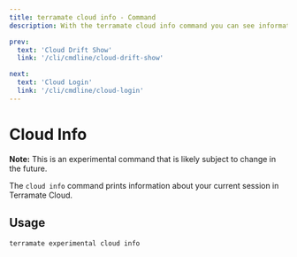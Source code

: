 ```yaml
---
title: terramate cloud info - Command
description: With the terramate cloud info command you can see information about your current session in Terramate Cloud.

prev:
  text: 'Cloud Drift Show'
  link: '/cli/cmdline/cloud-drift-show'

next:
  text: 'Cloud Login'
  link: '/cli/cmdline/cloud-login'
---
```


# Cloud Info

**Note:** This is an experimental command that is likely subject to change in the future.

The `cloud info` command prints information about your current session in Terramate Cloud.

## Usage

`terramate experimental cloud info`
